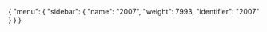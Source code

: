 {
  "menu": {
    "sidebar": {
      "name": "2007",
      "weight": 7993,
      "identifier": "2007"
    }
  }
}
